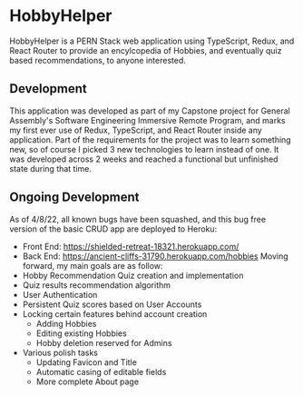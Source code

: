 # HobbyHelper
<p>HobbyHelper is a PERN Stack web application using TypeScript, Redux, and React Router to provide an encylcopedia of Hobbies, and eventually quiz based recommendations, to anyone interested.</p>

## Development
<p>This application was developed as part of my Capstone project for General Assembly's Software Engineering Immersive Remote Program, and marks my first ever use of Redux, TypeScript, and React Router inside any application. Part of the requirements for the project was to learn something new, so of course I picked 3 new technologies to learn instead of one. It was developed across 2 weeks and reached a functional but unfinished state during that time.</p>

## Ongoing Development
As of 4/8/22, all known bugs have been squashed, and this bug free version of the basic CRUD app are deployed to Heroku:
- Front End: https://shielded-retreat-18321.herokuapp.com/
- Back End: https://ancient-cliffs-31790.herokuapp.com/hobbies
Moving forward, my main goals are as follow:
- Hobby Recommendation Quiz creation and implementation
- Quiz results recommendation algorithm
- User Authentication
- Persistent Quiz scores based on User Accounts
- Locking certain features behind account creation
  - Adding Hobbies
  - Editing existing Hobbies
  - Hobby deletion reserved for Admins
- Various polish tasks
  - Updating Favicon and Title
  - Automatic casing of editable fields
  - More complete About page

